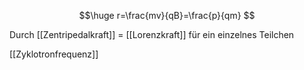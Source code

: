 $$\huge
r=\frac{mv}{qB}=\frac{p}{qm}
$$

Durch [[Zentripedalkraft]] = [[Lorenzkraft]] für ein einzelnes Teilchen

[[Zyklotronfrequenz]]


